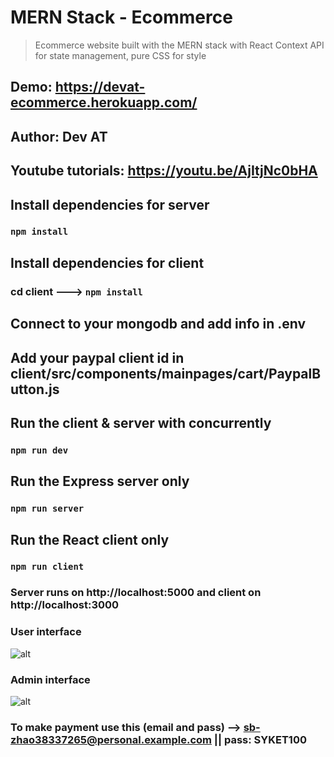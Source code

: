# MERN Stack - Ecommerce

> Ecommerce website built with the MERN stack with React Context API for state management, pure CSS for style

## Demo: https://devat-ecommerce.herokuapp.com/

## Author: Dev AT

## Youtube tutorials: https://youtu.be/AjItjNc0bHA

## Install dependencies for server

### `npm install`

## Install dependencies for client

### cd client ---> `npm install`

## Connect to your mongodb and add info in .env

## Add your paypal client id in client/src/components/mainpages/cart/PaypalButton.js

## Run the client & server with concurrently

### `npm run dev`

## Run the Express server only

### `npm run server`

## Run the React client only

### `npm run client`

### Server runs on http://localhost:5000 and client on http://localhost:3000

### User interface

![alt](https://res.cloudinary.com/devatchannel/image/upload/v1599568147/test/1_pe9ism.png)

### Admin interface

![alt](https://res.cloudinary.com/devatchannel/image/upload/v1599568148/test/2_obw2r7.png)

### To make payment use this (email and pass) --> sb-zhao38337265@personal.example.com || pass: SYKET100
